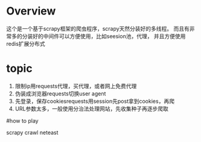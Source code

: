 # Overview

这个是一个基于scrapy框架的爬虫程序，scrapy天然分装好的多线程。
而且有非常多的分装好的中间件可以方便使用，比如seesion池，代理， 并且方便使用redis扩展分布式

# topic

1.  限制ip用requests代理，买代理，或者网上免费代理
2.  伪装成浏览器requests切换user agent
3.  先登录，保存cookiesrequests用session先post拿到cookies，再爬
4.  URL参数太多，一般使用分治法处理网站，先收集种子再逐步爬取

#how to play

scrapy crawl neteast
